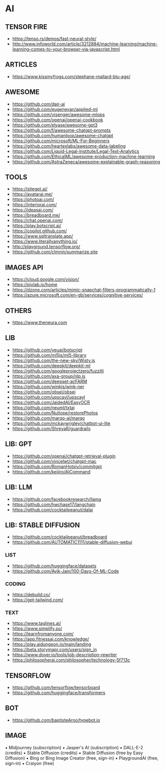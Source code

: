 # AI

## TENSOR FIRE
- https://tenso.rs/demos/fast-neural-style/
- http://www.infoworld.com/article/3212884/machine-learning/machine-learning-comes-to-your-browser-via-javascript.html

## ARTICLES
- https://www.kissmyfrogs.com/stephane-mallard-blu-age/

## AWESOME
- https://github.com/dair-ai
- https://github.com/eugeneyan/applied-ml
- https://github.com/visenger/awesome-mlops
- https://github.com/openai/openai-cookbook
- https://github.com/elyase/awesome-gpt3
- https://github.com/f/awesome-chatgpt-prompts
- https://github.com/humanloop/awesome-chatgpt
- https://github.com/microsoft/ML-For-Beginners
- https://github.com/heartexlabs/awesome-data-labeling
- https://github.com/Liquid-Legal-Institute/Legal-Text-Analytics
- https://github.com/EthicalML/awesome-production-machine-learning
- https://github.com/AstraZeneca/awesome-explainable-graph-reasoning

## TOOLS
- https://sitegpt.ai/
- https://avatarai.me/
- https://photoai.com/
- https://interiorai.com/
- https://ideasai.com/
- https://breadboard.me/
- https://chat.openai.com/
- https://play.botscript.ai/
- https://copilot.github.com/
- https://www.sqltranslate.app/
- https://www.literallyanything.io/
- http://playground.tensorflow.org/
- https://github.com/clmnin/summarize.site

## IMAGES API

- https://cloud.google.com/vision/
- https://pixlab.io/home
- https://dzone.com/articles/mimic-snapchat-filters-programmatically-1
- https://azure.microsoft.com/en-gb/services/cognitive-services/

## OTHERS

- https://www.theneura.com

## LIB
- https://github.com/yeuai/botscript
- https://github.com/ml5js/ml5-library
- https://github.com/the-new-sky/Wisty.js
- https://github.com/deepkit/deepkit-ml
- https://github.com/googleprojectzero/fuzzilli
- https://github.com/axa-group/nlp.js
- https://github.com/deepset-ai/FARM
- https://github.com/winkjs/wink-ner
- https://github.com/obsei/obsei
- https://github.com/upscayl/upscayl
- https://github.com/JaidedAI/EasyOCR
- https://github.com/neuml/txtai
- https://github.com/Nutlope/restorePhotos
- https://github.com/marqo-ai/marqo
- https://github.com/mckaywrigley/chatbot-ui-lite
- https://github.com/ShreyaR/guardrails

## LIB: GPT
- https://github.com/openai/chatgpt-retrieval-plugin
- https://github.com/vincelwt/chatgpt-mac
- https://github.com/RomanHotsiy/commitgpt
- https://github.com/keijiro/AICommand

## LIB: LLM
- https://github.com/facebookresearch/llama
- https://github.com/hwchase17/langchain
- https://github.com/cocktailpeanut/dalai

## LIB: STABLE DIFFUSION
- https://github.com/cocktailpeanut/breadboard
- https://github.com/AUTOMATIC1111/stable-diffusion-webui

### LIST

- https://github.com/huggingface/datasets
- https://github.com/Avik-Jain/100-Days-Of-ML-Code

### CODING

- https://debuild.co/
- https://gpt-tailwind.com/

### TEXT
- https://www.taglines.ai/
- https://www.simplify.so/
- https://learnfromanyone.com/
- https://app.fitnessai.com/knowledge/
- https://play.aidungeon.io/main/landing
- https://beta.storymapr.com/users/sign_in
- https://www.dover.io/tools/job-description-rewriter
- https://philosopherai.com/philosopher/technology-5f713c

## TENSORFLOW
- https://github.com/tensorflow/tensorboard
- https://github.com/huggingface/transformers

## BOT
- https://github.com/baptisteArno/typebot.io

## IMAGE

▪️ Midjourney (subscription)
▪️ Jasper's AI (subscription)
▪️ DALL-E-2 (credits)
▪️ Stable Diffusion (credits)
▪️ Stable Diffusion (free by Easy Diffusion)
▪️ Bing or Bing Image Creator (free, sign-in)
▪️ PlaygroundAI (free, sign-in)
▪️ Craiyon (free)
